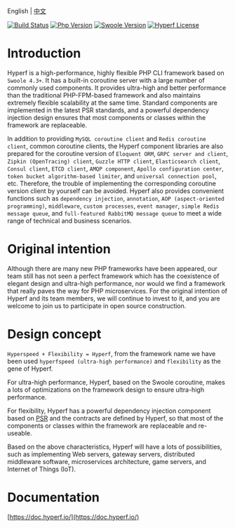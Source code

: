 English | [中文](./README-CN.md)

[![Build Status](https://travis-ci.org/hyperf-cloud/hyperf.svg?branch=master)](https://travis-ci.org/hyperf-cloud/hyperf)
[![Php Version](https://img.shields.io/badge/php-%3E=7.2-brightgreen.svg?maxAge=2592000)](https://secure.php.net/)
[![Swoole Version](https://img.shields.io/badge/swoole-%3E=4.3.3-brightgreen.svg?maxAge=2592000)](https://github.com/swoole/swoole-src)
[![Hyperf License](https://img.shields.io/github/license/hyperf-cloud/hyperf.svg?maxAge=2592000)](https://github.com/hyperf-cloud/hyperf/blob/master/LICENSE.md)

# Introduction

Hyperf is a high-performance, highly flexible PHP CLI framework based on `Swoole 4.3+`. It has a built-in coroutine server with a large number of commonly used components. It provides ultra-high and better performance than the traditional PHP-FPM-based framework and also maintains extremely flexible scalability at the same time. Standard components are implemented in the latest PSR standards, and a powerful dependency injection design ensures that most components or classes within the framework are replaceable.

In addition to providing `MySQL coroutine client` and `Redis coroutine client`, common coroutine clients, the Hyperf component libraries are also prepared for the coroutine version of `Eloquent ORM`, `GRPC server and client`, `Zipkin (OpenTracing) client`, `Guzzle HTTP client`, `Elasticsearch client`, `Consul client`, `ETCD client`, `AMQP component`, `Apollo configuration center`, `token bucket algorithm-based limiter`, and `universal connection pool`, etc. Therefore, the trouble of implementing the corresponding coroutine version client by yourself can be avoided. Hyperf also provides convenient functions such as `dependency injection`, `annotation`, `AOP (aspect-oriented programming)`, `middleware`, `custom processes`, `event manager`, `simple Redis message queue`, and `full-featured RabbitMQ message queue` to meet a wide range of technical and business scenarios.

# Original intention

Although there are many new PHP frameworks have been appeared, our team still has not seen a perfect framework which has the coexistence of elegant design and ultra-high performance, nor would we find a framework that really paves the way for PHP microservices. For the original intention of Hyperf and its team members, we will continue to invest to it, and you are welcome to join us to participate in open source construction.

# Design concept

`Hyperspeed + Flexibility = Hyperf`, from the framework name we have been used `hyperfspeed (ultra-high performance)` and `flexibility` as the gene of Hyperf.

For ultra-high performance, Hyperf, based on the Swoole coroutine, makes a lots of optimizations on the framework design to ensure ultra-high performance.   

For flexibility, Hyperf has a powerful dependency injection component based on [PSR](https://www.php-fig.org/psr) and the contracts are defined by Hyperf, so that most of the components or classes within the framework are replaceable and re-useable.

Based on the above characteristics, Hyperf will have a lots of possibilities, such as implementing Web servers, gateway servers, distributed middleware software, microservices architecture, game servers, and Internet of Things (IoT).

# Documentation

[https://doc.hyperf.io/](https://doc.hyperf.io/)
